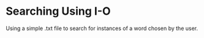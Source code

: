 # Searching Using I-O
 Using a simple .txt file to search for instances of a word chosen by the user.
